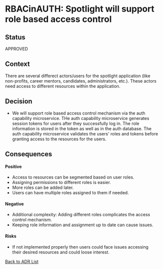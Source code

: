 # RBACinAUTH: Spotlight will support role based access control

## Status

APPROVED

## Context

There are several differect actors/users for the spotlight application (like non-profits, career mentors, candidates, administrators, etc.). These actors need access to different resources within the application. 

## Decision

* We will support role based access control mechanism via the auth capability microservice. THe auth capability microservice generates session tokens for users after they successfully log in. The role information is stored in the token as well as in the auth database. The auth capability microservice validates the users' roles and tokens before granting access to the resources for the users.


## Consequences

#### Positive
* Access to resources can be segmented based on user roles.
* Assigning permissions to different roles is easier. 
* More roles can be added later.
* Users can have multiple roles assigned to them if needed.

#### Negative
* Additional complexity: Adding different roles complicates the access control mechanism.
* Keeping role information and assignment up to date can cause issues.


#### Risks
* If not implemented properly then users could face issues accessing their desired resources and could loose interest.

[Back to ADR List](../ADRs/)